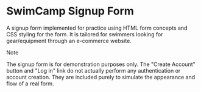 # SwimCamp Signup Form
A signup form implemented for practice using HTML form concepts and CSS styling for the form. It is tailored for swimmers looking for gear/equipment through an e-commerce website.

> [!NOTE]
> The signup form is for demonstration purposes only. The "Create Account" button and "Log in" link do not actually perform any authentication or account creation. They are included purely to simulate the appearance and flow of a real form.
